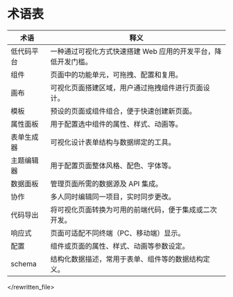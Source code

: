 # 术语表

| 术语       | 释义                                                          |
| ---------- | ------------------------------------------------------------- |
| 低代码平台 | 一种通过可视化方式快速搭建 Web 应用的开发平台，降低开发门槛。 |
| 组件       | 页面中的功能单元，可拖拽、配置和复用。                        |
| 画布       | 可视化页面搭建区域，用户通过拖拽组件进行页面设计。            |
| 模板       | 预设的页面或组件组合，便于快速创建新页面。                    |
| 属性面板   | 用于配置选中组件的属性、样式、动画等。                        |
| 表单生成器 | 可视化设计表单结构与数据绑定的工具。                          |
| 主题编辑器 | 用于配置页面整体风格、配色、字体等。                          |
| 数据面板   | 管理页面所需的数据源及 API 集成。                             |
| 协作       | 多人同时编辑同一项目，实时同步更改。                          |
| 代码导出   | 将可视化页面转换为可用的前端代码，便于集成或二次开发。        |
| 响应式     | 页面可适配不同终端（PC、移动端）显示。                        |
| 配置       | 组件或页面的属性、样式、动画等参数设定。                      |
| schema     | 结构化数据描述，常用于表单、组件等的数据结构定义。            |

</rewritten_file>

